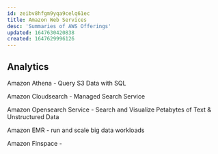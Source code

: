 ```yaml
---
id: zeibv8hfgm9yqa9celq61ec
title: Amazon Web Services
desc: 'Summaries of AWS Offerings'
updated: 1647630420838
created: 1647629996126
---
```

## Analytics

Amazon Athena - Query S3 Data with SQL

Amazon Cloudsearch - Managed Search Service

Amazon Opensearch Service - Search and Visualize Petabytes of Text & Unstructured Data

Amazon EMR - run and scale big data workloads

Amazon Finspace - 